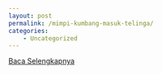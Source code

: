 ```yaml
---
layout: post
permalink: /mimpi-kumbang-masuk-telinga/
categories:
    - Uncategorized
---
```


[Baca Selengkapnya](/06)